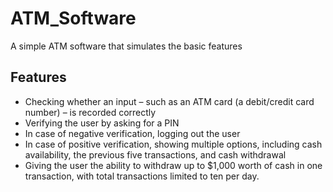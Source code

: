 # ATM_Software
A simple ATM software that simulates the  basic features

## Features
* Checking whether an input – such as an ATM card (a debit/credit card number) – is recorded correctly
* Verifying the user by asking for a PIN
* In case of negative verification, logging out the user
* In case of positive verification, showing multiple options, including cash availability, the previous five transactions, and cash withdrawal
* Giving the user the ability to withdraw up to $1,000 worth of cash in one transaction, with total transactions limited to ten per day.
